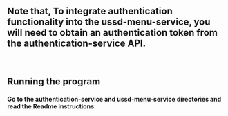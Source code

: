 ## Note that, To integrate authentication functionality into the ussd-menu-service, you will need to obtain an authentication token from the authentication-service API.


<br />

## Running the program
#### Go to the authentication-service and ussd-menu-service directories and read the Readme instructions.